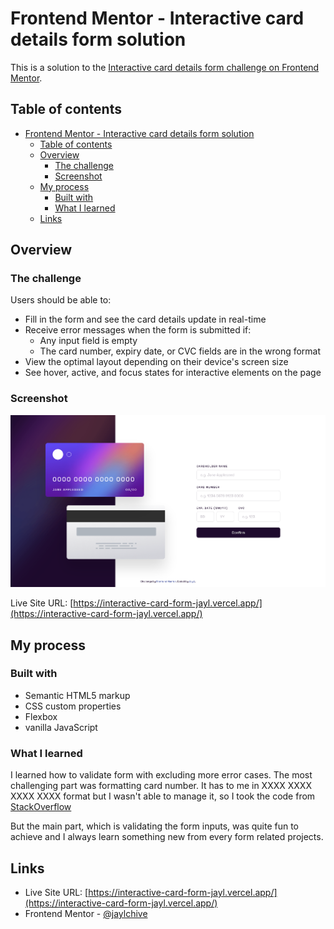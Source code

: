 # Frontend Mentor - Interactive card details form solution

This is a solution to the [Interactive card details form challenge on Frontend Mentor](https://www.frontendmentor.io/challenges/interactive-card-details-form-XpS8cKZDWw).

## Table of contents

- [Frontend Mentor - Interactive card details form solution](#frontend-mentor---interactive-card-details-form-solution)
  - [Table of contents](#table-of-contents)
  - [Overview](#overview)
    - [The challenge](#the-challenge)
    - [Screenshot](#screenshot)
  - [My process](#my-process)
    - [Built with](#built-with)
    - [What I learned](#what-i-learned)
  - [Links](#links)

## Overview

### The challenge

Users should be able to:

- Fill in the form and see the card details update in real-time
- Receive error messages when the form is submitted if:
  - Any input field is empty
  - The card number, expiry date, or CVC fields are in the wrong format
- View the optimal layout depending on their device's screen size
- See hover, active, and focus states for interactive elements on the page

### Screenshot

![](./screenshot.png)

Live Site URL: [https://interactive-card-form-jayl.vercel.app/](https://interactive-card-form-jayl.vercel.app/)

## My process

### Built with

- Semantic HTML5 markup
- CSS custom properties
- Flexbox
- vanilla JavaScript

### What I learned

I learned how to validate form with excluding more error cases. The most challenging part was formatting card number. It has to me in XXXX XXXX XXXX XXXX format but I wasn't able to manage it, so I took the code from [StackOverflow](https://stackoverflow.com/a/71093239)

But the main part, which is validating the form inputs, was quite fun to achieve and I always learn something new from every form related projects.

## Links

- Live Site URL: [https://interactive-card-form-jayl.vercel.app/](https://interactive-card-form-jayl.vercel.app/)
- Frontend Mentor - [@jaylchive](https://www.frontendmentor.io/profile/jaylchive)
